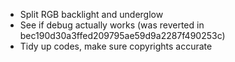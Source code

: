  * Split RGB backlight and underglow
 * See if debug actually works (was reverted in bec190d30a3ffed209795ae59d9a2287f490253c)
 * Tidy up codes, make sure copyrights accurate
